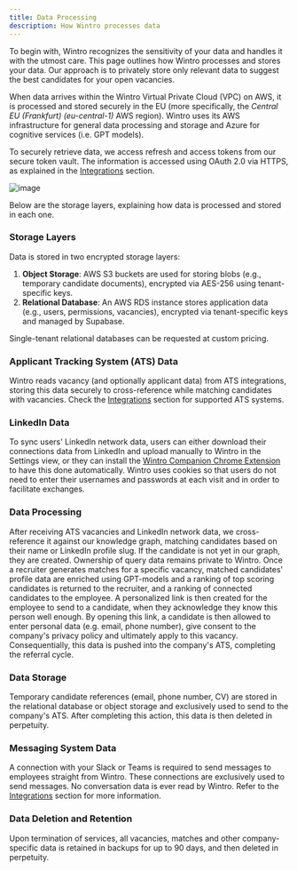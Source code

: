 ```yaml
---
title: Data Processing
description: How Wintro processes data
---
```


To begin with, Wintro recognizes the sensitivity of your data and handles it with the utmost care. This page outlines how Wintro processes and stores your data. Our approach is to privately store only relevant data to suggest the best candidates for your open vacancies.

When data arrives within the Wintro Virtual Private Cloud (VPC) on AWS, it is processed and stored securely in the EU (more specifically, the _Central EU (Frankfurt) (eu-central-1)_ AWS region). Wintro uses its AWS infrastructure for general data processing and storage and Azure for cognitive services (i.e. GPT models).

To securely retrieve data, we access refresh and access tokens from our secure token vault. The information is accessed using OAuth 2.0 via HTTPS, as explained in the [Integrations](/security-compliance/integrations/ "Integrations") section.

![image](https://docs.uman.ai/images/architecture/data-processing.png)

Below are the storage layers, explaining how data is processed and stored in each one.

### Storage Layers

Data is stored in two encrypted storage layers:

1. **Object Storage**: AWS S3 buckets are used for storing blobs (e.g., temporary candidate documents), encrypted via AES-256 using tenant-specific keys.
2. **Relational Database**: An AWS RDS instance stores application data (e.g., users, permissions, vacancies), encrypted via tenant-specific keys and managed by Supabase.

Single-tenant relational databases can be requested at custom pricing.

### Applicant Tracking System (ATS) Data

Wintro reads vacancy (and optionally applicant data) from ATS integrations, storing this data securely to cross-reference while matching candidates with vacancies. Check the [Integrations](/security-compliance/integrations) section for supported ATS systems.

### LinkedIn Data

To sync users' LinkedIn network data, users can either download their connections data from LinkedIn and upload manually to Wintro in the Settings view, or they can install the [Wintro Companion Chrome Extension](https://chromewebstore.google.com/detail/wintro-companion/iclolnbldkiggoimcopffojpgcpneikn) to have this done automatically. Wintro uses cookies so that users do not need to enter their usernames and passwords at each visit and in order to facilitate exchanges.

### Data Processing

After receiving ATS vacancies and LinkedIn network data, we cross-reference it against our knowledge graph, matching candidates based on their name or LinkedIn profile slug. If the candidate is not yet in our graph, they are created. Ownership of query data remains private to Wintro. Once a recruiter generates matches for a specific vacancy, matched candidates' profile data are enriched using GPT-models and a ranking of top scoring candidates is returned to the recruiter, and a ranking of connected candidates to the employee. A personalized link is then created for the employee to send to a candidate, when they acknowledge they know this person well enough. By opening this link, a candidate is then allowed to enter personal data (e.g. email, phone number), give consent to the company's privacy policy and ultimately apply to this vacancy. Consequentially, this data is pushed into the company's ATS, completing the referral cycle.

### Data Storage

Temporary candidate references (email, phone number, CV) are stored in the relational database or object storage and exclusively used to send to the company's ATS. After completing this action, this data is then deleted in perpetuity.

### Messaging System Data

A connection with your Slack or Teams is required to send messages to employees straight from Wintro. These connections are exclusively used to send messages. No conversation data is ever read by Wintro. Refer to the [Integrations](/security-compliance/integrations/ "Integrations") section for more information.

### Data Deletion and Retention

Upon termination of services, all vacancies, matches and other company-specific data is retained in backups for up to 90 days, and then deleted in perpetuity.
